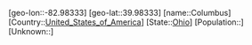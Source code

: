 ﻿---
location: [39.98333,-82.98333]
type: City
tags:
- geo/City


SpocWebEntityId: 36103
isDeleted: false
confidential: public

---
[geo-lon::-82.98333]
[geo-lat::39.98333]
[name::Columbus]
[Country::[United_States_of_America](geo/Continent/North-America/United_States_of_America.md)]
[State::[Ohio](geo/Continent/North-America/United_States_of_America/Ohio.md)]
[Population::]
[Unknown::]

